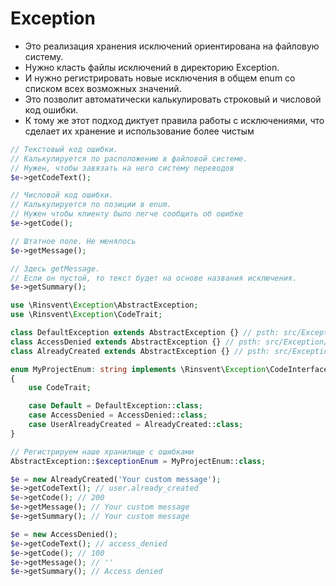 Exception
===

- Это реализация хранения исключений ориентирована на файловую систему.
- Нужно класть файлы исключений в директорию Exception.
- И нужно регистрировать новые исключения в общем enum со списком всех возможных значений.
- Это позволит автоматически калькулировать строковый и числовой код ошибки.
- К тому же этот подход диктует правила работы с исключениями, что сделает их хранение и использование более чистым

```php
// Текстовый код ошибки.
// Калькулируется по расположению в файловой системе.
// Нужен, чтобы завязать на него систему переводов
$e->getCodeText(); 

// Числовой код ошибки.
// Калькулируется по позиции в enum.
// Нужен чтобы клиенту было легче сообщить об ошибке
$e->getCode(); 

// Штатное поле. Не менялось
$e->getMessage();

// Здесь getMessage.
// Если он пустой, то текст будет на основе названия исключения. 
$e->getSummary();
```

```php
use \Rinsvent\Exception\AbstractException;
use \Rinsvent\Exception\CodeTrait;

class DefaultException extends AbstractException {} // psth: src/Exception/DefaultException.php
class AccessDenied extends AbstractException {} // psth: src/Exception/AccessDenied.php
class AlreadyCreated extends AbstractException {} // psth: src/Exception/User/AlreadyCreated.php

enum MyProjectEnum: string implements \Rinsvent\Exception\CodeInterface
{
    use CodeTrait;

    case Default = DefaultException::class;
    case AccessDenied = AccessDenied::class;
    case UserAlreadyCreated = AlreadyCreated::class;
}

// Регистрируем наше хранилище с ошибками
AbstractException::$exceptionEnum = MyProjectEnum::class;

$e = new AlreadyCreated('Your custom message');
$e->getCodeText(); // user.already_created
$e->getCode(); // 200
$e->getMessage(); // Your custom message
$e->getSummary(); // Your custom message

$e = new AccessDenied();
$e->getCodeText(); // access_denied
$e->getCode(); // 100
$e->getMessage(); // ''
$e->getSummary(); // Access denied
```